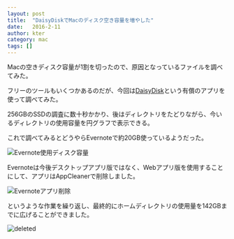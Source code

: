 ```yaml
---
layout: post
title:  "DaisyDiskでMacのディスク空き容量を増やした"
date:   2016-2-11
author: kter
category: mac
tags: []
---
```


Macの空きディスク容量が1割を切ったので、原因となっているファイルを調べてみた。

フリーのツールもいくつかあるのだが、今回は[DaisyDisk](https://daisydiskapp.com/)という有償のアプリを使って調べてみた。

256GBのSSDの調査に数十秒かかり、後はディレクトリをたどりながら、今いるディレクトリの使用容量を円グラフで表示できる。


これで調べてみるとどうやらEvernoteで約20GB使っているようだった。

![Evernote使用ディスク容量](http://img.kter.jp/2016/0211/evernote.png)


Evernoteは今後デスクトップアプリ版ではなく、Webアプリ版を使用することにして、アプリはAppCleanerで削除しました。

![Evernoteアプリ削除](http://img.kter.jp/2016/0211/evernote-used-size.png)


というような作業を繰り返し、最終的にホームディレクトリの使用量を142GBまでに広げることができました。

![deleted](http://img.kter.jp/2016/0211/deleted.png)

